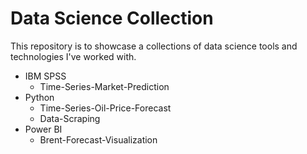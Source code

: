 # Data Science Collection

This repository is to showcase a collections of data science tools and technologies I've worked with.

- IBM SPSS
  - Time-Series-Market-Prediction
- Python
  - Time-Series-Oil-Price-Forecast
  - Data-Scraping
- Power BI
  - Brent-Forecast-Visualization